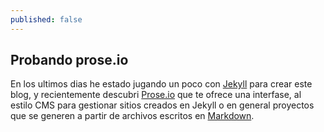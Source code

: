 ```yaml
---
published: false
---
```


## Probando prose.io

En los ultimos dias he estado jugando un poco con [Jekyll](http://jekyllrb.com) para crear este blog, y recientemente descubri [Prose.io](http://prose.io) que te ofrece una interfase, al estilo CMS para gestionar sitios creados en Jekyll o en general proyectos que se generen a partir de archivos escritos en [Markdown](http://daringfireball.net/projects/markdown/). 
